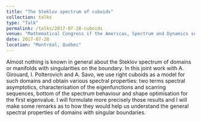 ```yaml
---
title: "The Steklov spectrum of cuboids"
collection: talks
type: "Talk"
permalink: /talks/2017-07-28-cuboids
venue: "Mathematical Congress if the Americas, Spectrum and Dynamics session"
date: 2017-07-28
location: "Montréal, Québec"
---
```


Almost nothing is known in general about the Steklov spectrum of domains or manifolds with singularities on the boundary. In this joint work with A. Girouard, I. Polterovich and A. Savo, we use right cuboids as a model for such domains and obtain various spectral properties: two terms spectral asymptotics, characterisation of the eigenfunctions and scarring sequences, bottom of the spectrum behaviour and shape optimisation for the first eigenvalue. I will formulate more precisely those results and I will make some remarks as to how they would help us understand the general spectral properties of domains with singular boundaries. 
